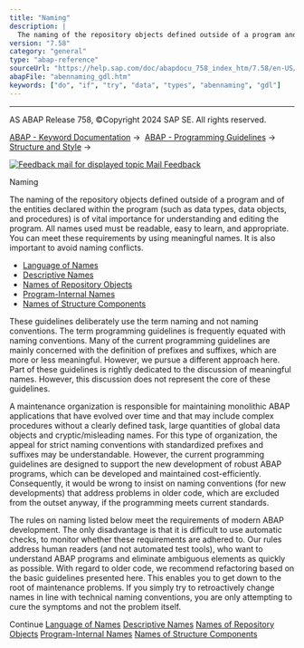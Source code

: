 ```yaml
---
title: "Naming"
description: |
  The naming of the repository objects defined outside of a program and of the entities declared within the program (such as data types, data objects, and procedures) is of vital importance for understanding and editing the program. All names used must be readable, easy to learn, and appropriate. You
version: "7.58"
category: "general"
type: "abap-reference"
sourceUrl: "https://help.sap.com/doc/abapdocu_758_index_htm/7.58/en-US/abennaming_gdl.htm"
abapFile: "abennaming_gdl.htm"
keywords: ["do", "if", "try", "data", "types", "abennaming", "gdl"]
---
```


* * *

AS ABAP Release 758, ©Copyright 2024 SAP SE. All rights reserved.

[ABAP - Keyword Documentation](https://help.sap.com/doc/abapdocu_758_index_htm/7.58/en-US/abenabap.htm) →  [ABAP - Programming Guidelines](https://help.sap.com/doc/abapdocu_758_index_htm/7.58/en-US/abenabap_pgl.htm) →  [Structure and Style](https://help.sap.com/doc/abapdocu_758_index_htm/7.58/en-US/abenstructure_style_gdl.htm) → 

 [![](Mail.gif?object=Mail.gif "Feedback mail for displayed topic") Mail Feedback](mailto:f1_help@sap.com?subject=Feedback%20on%20ABAP%20Documentation&body=Document:%20Naming%2C%20ABENNAMING_GDL%2C%20758%0D%0A%0D%0AError:%0D%0A%0D%0A%0D%0A%0D%0ASuggestion%20for%20improvement:)

Naming

The naming of the repository objects defined outside of a program and of the entities declared within the program (such as data types, data objects, and procedures) is of vital importance for understanding and editing the program. All names used must be readable, easy to learn, and appropriate. You can meet these requirements by using meaningful names. It is also important to avoid naming conflicts.

-   [Language of Names](https://help.sap.com/doc/abapdocu_758_index_htm/7.58/en-US/abenname_langu_guidl.htm "Guideline")
-   [Descriptive Names](https://help.sap.com/doc/abapdocu_758_index_htm/7.58/en-US/abentelling_names_guidl.htm "Guideline")
-   [Names of Repository Objects](https://help.sap.com/doc/abapdocu_758_index_htm/7.58/en-US/abennames_repos_obj_guidl.htm "Guideline")
-   [Program-Internal Names](https://help.sap.com/doc/abapdocu_758_index_htm/7.58/en-US/abenprog_intern_names_guidl.htm "Guideline")
-   [Names of Structure Components](https://help.sap.com/doc/abapdocu_758_index_htm/7.58/en-US/abenstruc_comp_names_guidl.htm "Guideline")

These guidelines deliberately use the term naming and not naming conventions. The term programming guidelines is frequently equated with naming conventions. Many of the current programming guidelines are mainly concerned with the definition of prefixes and suffixes, which are more or less meaningful. However, we pursue a different approach here. Part of these guidelines is rightly dedicated to the discussion of meaningful names. However, this discussion does not represent the core of these guidelines.

A maintenance organization is responsible for maintaining monolithic ABAP applications that have evolved over time and that may include complex procedures without a clearly defined task, large quantities of global data objects and cryptic/misleading names. For this type of organization, the appeal for strict naming conventions with standardized prefixes and suffixes may be understandable. However, the current programming guidelines are designed to support the new development of robust ABAP programs, which can be developed and maintained cost-efficiently. Consequently, it would be wrong to insist on naming conventions (for new developments) that address problems in older code, which are excluded from the outset anyway, if the programming meets current standards.

The rules on naming listed below meet the requirements of modern ABAP development. The only disadvantage is that it is difficult to use automatic checks, to monitor whether these requirements are adhered to. Our rules address human readers (and not automated test tools), who want to understand ABAP programs and eliminate ambiguous elements as quickly as possible. With regard to older code, we recommend refactoring based on the basic guidelines presented here. This enables you to get down to the root of maintenance problems. If you simply try to retroactively change names in line with technical naming conventions, you are only attempting to cure the symptoms and not the problem itself.

Continue
[Language of Names](https://help.sap.com/doc/abapdocu_758_index_htm/7.58/en-US/abenname_langu_guidl.htm)
[Descriptive Names](https://help.sap.com/doc/abapdocu_758_index_htm/7.58/en-US/abentelling_names_guidl.htm)
[Names of Repository Objects](https://help.sap.com/doc/abapdocu_758_index_htm/7.58/en-US/abennames_repos_obj_guidl.htm)
[Program-Internal Names](https://help.sap.com/doc/abapdocu_758_index_htm/7.58/en-US/abenprog_intern_names_guidl.htm)
[Names of Structure Components](https://help.sap.com/doc/abapdocu_758_index_htm/7.58/en-US/abenstruc_comp_names_guidl.htm)